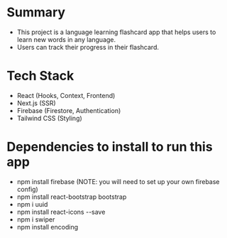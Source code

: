 # Summary
- This project is a language learning flashcard app that helps users to learn new words in any language.
- Users can track their progress in their flashcard.

# Tech Stack
- React (Hooks, Context, Frontend)
- Next.js (SSR)
- Firebase (Firestore, Authentication)
- Tailwind CSS  (Styling)

# Dependencies to install to run this app

- npm install firebase (NOTE: you will need to set up your own firebase config)
- npm install react-bootstrap bootstrap
- npm i uuid
- npm install react-icons --save
- npm i swiper
- npm install encoding
<!-- - npm install --save autoprefixer postcss tailwindcss flowbite flowbite-react -->